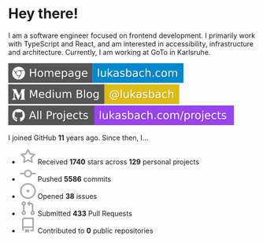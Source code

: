 # Hey there!

I am a software engineer focused on frontend development. I primarily work with TypeScript and React, and am interested in accessibility, infrastructure and architecture. Currently, I am working at GoTo in Karlsruhe.

[![Homepage](./icons/homepage.svg)](https://lukasbach.com)
[![Medium Blog](./icons/medium.svg)](https://medium.com/@lukasbach)
[![My Projects](./icons/projects.svg)](https://lukasbach.com/projects)

I joined GitHub **11** years ago. Since then, I...

- ![](./icons/star.svg) Received **1740** stars across **129** personal projects
- ![](./icons/commit.svg) Pushed **5586** commits
- ![](./icons/issues.svg) Opened **38** issues
- ![](./icons/pr.svg) Submitted **433** Pull Requests
- ![](./icons/repo.svg) Contributed to **0** public repositories
